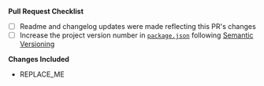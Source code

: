 **Pull Request Checklist**

- [ ] Readme and changelog updates were made reflecting this PR's changes
- [ ] Increase the project version number in [`package.json`](/package.json) following [Semantic Versioning](http://semver.org/)

**Changes Included**

- REPLACE_ME
